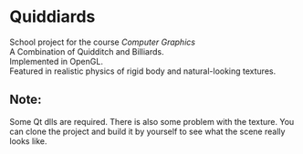 # Quiddiards
School project for the course *Computer Graphics*  
A Combination of Quidditch and Billiards.  
Implemented in OpenGL.  
Featured in realistic physics of rigid body and natural-looking textures.  

## Note:
Some Qt dlls are required. There is also some problem with the texture. You can clone the project and build it by yourself to see what the scene really looks like. 
